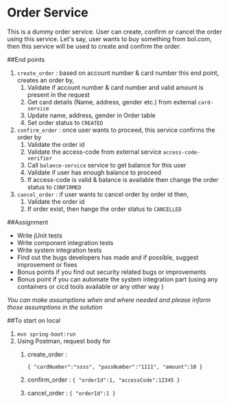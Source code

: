 # Order Service
This is a dummy order service. User can create, confirm or cancel the order using this service.
Let's say, user wants to buy something from bol.com, then this service will be used to create and confirm the order.

##End points
1. `create_order` : based on account number & card number this end point, creates an order by, 
    1. Validate if account number & card number and valid amount is present in the request
    2. Get card details (Name, address, gender etc.) from external `card-service`
    3. Update name, address, gender in Order table
    4. Set order status to `CREATED`
2. `confirm_order` : once user wants to proceed, this service confirms the order by 
    1. Validate the order id
    2. Validate the access-code from external service `access-code-verifier`
    3. Call `balance-service` service to get balance for this user
    4. Validate if user has enough balance to proceed
    5. If access-code is valid & balance is available then change the order status to `CONFIRMED`
3. `cancel_order` : if user wants to cancel order by order id then,
    1. Validate the order id
    2. If order exist, then hange the order status to `CANCELLED`
    

##Assignment
- Write jUnit tests
- Write component integration tests
- Write system integration tests
- Find out the bugs developers has made and if possible, suggest improvement or fixes
- Bonus points if you find out security related bugs or improvements
- Bonus point if you can automate the system integration part (using any containers or cicd tools available or any other way )

_You can make assumptions when and where needed and please inform those assumptions in the solution_

##To start on local 
1. `mvn spring-boot:run`
2. Using Postman, request body for 
    1. create_order : 
       
       `{
            "cardNumber":"ssss",
            "passNumber":"1111",
            "amount":10
        }`
    2. confirm_order :
        `
        {
            "orderId":1,
            "accessCode":12345
        }
        `
    3. cancel_order : 
        `
        {
            "orderId":1
        }
        `
    

